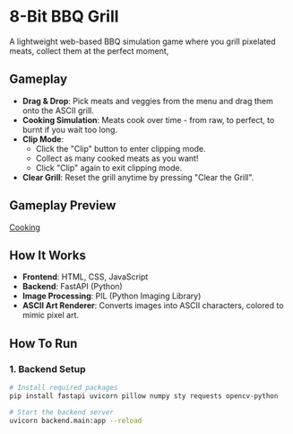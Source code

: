 # 8-Bit BBQ Grill

A lightweight web-based BBQ simulation game where you grill pixelated meats, collect them at the perfect moment,

## Gameplay

- **Drag & Drop**: Pick meats and veggies from the menu and drag them onto the ASCII grill.
- **Cooking Simulation**: Meats cook over time - from raw, to perfect, to burnt if you wait too long.
- **Clip Mode**: 
  - Click the "Clip" button to enter clipping mode.
  - Collect as many cooked meats as you want!
  - Click "Clip" again to exit clipping mode.
- **Clear Grill**: Reset the grill anytime by pressing "Clear the Grill".

## Gameplay Preview
[Cooking](gameplay/cooking.png)


## How It Works
- **Frontend**: HTML, CSS, JavaScript
- **Backend**: FastAPI (Python)
- **Image Processing**: PIL (Python Imaging Library)
- **ASCII Art Renderer**: Converts images into ASCII characters, colored to mimic pixel art.

## How To Run
### 1. Backend Setup

```bash
# Install required packages
pip install fastapi uvicorn pillow numpy sty requests opencv-python

# Start the backend server
uvicorn backend.main:app --reload
